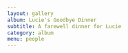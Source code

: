 ```yaml
---
layout: gallery
album: Lucie's Goodbye Dinner
subtitle: A farewell dinner for Lucie
category: album
menu: people
---
```


